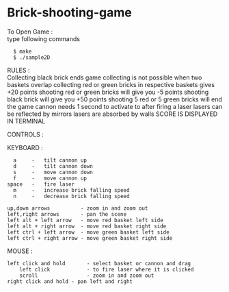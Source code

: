 # Brick-shooting-game
To Open Game :<br/>
  type following commands
  ```
    $ make
    $ ./sample2D
  ```

RULES :<br/>
  Collecting black brick ends game
  collecting is not possible when two baskets overlap
  collecting  red or green  bricks in respective baskets gives +20 points
  shooting  red or green bricks will give you -5 points
  shooting black brick will give you +50 points
  shooting 5 red or 5 green bricks will end the game
  cannon needs 1 second to activate to after firing a laser
  lasers can be reflected by mirrors
  lasers are absorbed by walls
  SCORE IS DISPLAYED IN TERMINAL

CONTROLS :

  KEYBOARD :

      a     -   tilt cannon up
      d     -   tilt cannon down
      s     -   move cannon down
      f     -   move cannon up
    space   -   fire laser
      m     -   increase brick falling speed
      n     -   decrease brick falling speed

    up,down arrows          - zoom in and zoom out
    left,right arrows       - pan the scene
    left alt + left arrow   - move red basket left side
    left alt + right arrow  - move red basket right side
    left ctrl + left arrow  - move green basket left side
    left ctrl + right arrow - move green basket right side

  MOUSE :

    left click and hold       - select basket or cannon and drag
        left click            - to fire laser where it is clicked
        scroll                - zoom in and zoom out
    right click and hold - pan left and right
